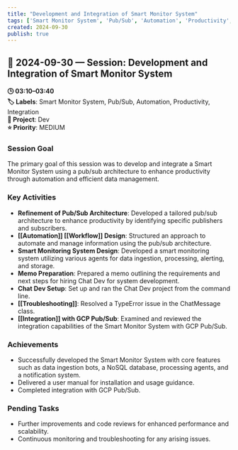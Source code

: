 ```yaml
---
title: "Development and Integration of Smart Monitor System"
tags: ['Smart Monitor System', 'Pub/Sub', 'Automation', 'Productivity', 'Integration']
created: 2024-09-30
publish: true
---
```


## 📅 2024-09-30 — Session: Development and Integration of Smart Monitor System

**🕒 03:10–03:40**  
**🏷️ Labels**: Smart Monitor System, Pub/Sub, Automation, Productivity, Integration  
**📂 Project**: Dev  
**⭐ Priority**: MEDIUM  


### Session Goal
The primary goal of this session was to develop and integrate a Smart Monitor System using a pub/sub architecture to enhance productivity through automation and efficient data management.

### Key Activities
- **Refinement of Pub/Sub Architecture**: Developed a tailored pub/sub architecture to enhance productivity by identifying specific publishers and subscribers.
- **[[Automation]] [[Workflow]] Design**: Structured an approach to automate and manage information using the pub/sub architecture.
- **Smart Monitoring System Design**: Developed a smart monitoring system utilizing various agents for data ingestion, processing, alerting, and storage.
- **Memo Preparation**: Prepared a memo outlining the requirements and next steps for hiring Chat Dev for system development.
- **Chat Dev Setup**: Set up and ran the Chat Dev project from the command line.
- **[[Troubleshooting]]**: Resolved a TypeError issue in the ChatMessage class.
- **[[Integration]] with GCP Pub/Sub**: Examined and reviewed the integration capabilities of the Smart Monitor System with GCP Pub/Sub.

### Achievements
- Successfully developed the Smart Monitor System with core features such as data ingestion bots, a NoSQL database, processing agents, and a notification system.
- Delivered a user manual for installation and usage guidance.
- Completed integration with GCP Pub/Sub.

### Pending Tasks
- Further improvements and code reviews for enhanced performance and scalability.
- Continuous monitoring and troubleshooting for any arising issues.

